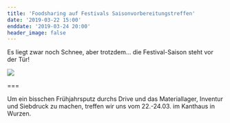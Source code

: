 ```yaml
---
title: 'Foodsharing auf Festivals Saisonvorbereitungstreffen'
date: '2019-03-22 15:00'
enddate: '2019-03-24 20:00'
header_image: false
---
```


Es liegt zwar noch Schnee, aber trotzdem... die Festival-Saison steht vor der Tür!

![](../../blog/2018-09-26_foodsharing/fswesten_im_garten.jpg)

===

Um ein bisschen Frühjahrsputz durchs Drive und das Materiallager, Inventur und Siebdruck zu machen, treffen wir uns vom 22.-24.03. im Kanthaus in Wurzen.
